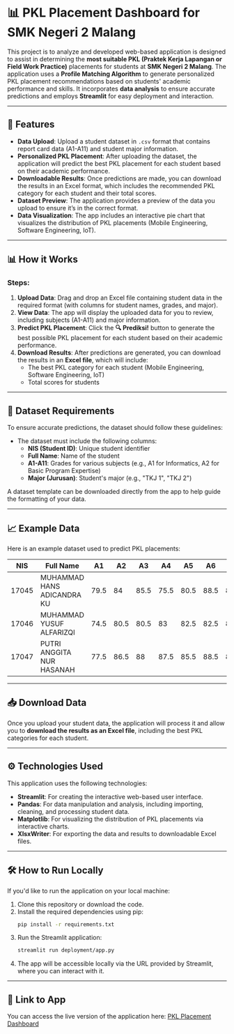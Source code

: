 # 📊 PKL Placement Dashboard for SMK Negeri 2 Malang

This project is to analyze and developed web-based application is designed to assist in determining the **most suitable PKL (Praktek Kerja Lapangan or Field Work Practice)** placements for students at **SMK Negeri 2 Malang**. The application uses a **Profile Matching Algorithm** to generate personalized PKL placement recommendations based on students' academic performance and skills. It incorporates **data analysis** to ensure accurate predictions and employs **Streamlit** for easy deployment and interaction.

---

## 🚀 Features

- **Data Upload**: Upload a student dataset in `.csv` format that contains report card data (A1-A11) and student major information.
- **Personalized PKL Placement**: After uploading the dataset, the application will predict the best PKL placement for each student based on their academic performance.
- **Downloadable Results**: Once predictions are made, you can download the results in an Excel format, which includes the recommended PKL category for each student and their total scores.
- **Dataset Preview**: The application provides a preview of the data you upload to ensure it’s in the correct format.
- **Data Visualization**: The app includes an interactive pie chart that visualizes the distribution of PKL placements (Mobile Engineering, Software Engineering, IoT).

---

## 📊 How it Works

### Steps:

1. **Upload Data**: Drag and drop an Excel file containing student data in the required format (with columns for student names, grades, and major).
2. **View Data**: The app will display the uploaded data for you to review, including subjects (A1-A11) and major information.
3. **Predict PKL Placement**: Click the **🔍 Prediksi!** button to generate the best possible PKL placement for each student based on their academic performance.
4. **Download Results**: After predictions are generated, you can download the results in an **Excel file**, which will include:
   - The best PKL category for each student (Mobile Engineering, Software Engineering, IoT)
   - Total scores for students

---

## 📁 Dataset Requirements

To ensure accurate predictions, the dataset should follow these guidelines:

- The dataset must include the following columns:
  - **NIS (Student ID)**: Unique student identifier
  - **Full Name**: Name of the student
  - **A1-A11**: Grades for various subjects (e.g., A1 for Informatics, A2 for Basic Program Expertise)
  - **Major (Jurusan)**: Student's major (e.g., "TKJ 1", "TKJ 2")

A dataset template can be downloaded directly from the app to help guide the formatting of your data.

---

## 📈 Example Data

Here is an example dataset used to predict PKL placements:

| **NIS** | **Full Name**        | **A1** | **A2** | **A3** | **A4** | **A5** | **A6** | **A7** | **A8** | **A9** | **A10** | **A11** | **Major** |
| ------------- | -------------------------- | ------------ | ------------ | ------------ | ------------ | ------------ | ------------ | ------------ | ------------ | ------------ | ------------- | ------------- | --------------- |
| 17045         | MUHAMMAD HANS ADICANDRA KU | 79.5         | 84           | 85.5         | 75.5         | 80.5         | 88.5         | 85           | 76           | 88           | 92            | 4.4           | TKJ 1           |
| 17046         | MUHAMMAD YUSUF ALFARIZQI   | 74.5         | 80.5         | 80.5         | 83           | 82.5         | 82.5         | 82.5         | 84           | 75           | 80            | 3             | TKJ 2           |
| 17047         | PUTRI ANGGITA NUR HASANAH  | 77.5         | 86.5         | 88           | 87.5         | 85.5         | 88.5         | 89.5         | 79.5         | 90           | 85            | 2.5           | TKJ 3           |

---

## 📥 Download Data

Once you upload your student data, the application will process it and allow you to **download the results as an Excel file**, including the best PKL categories for each student.

---

## ⚙️ Technologies Used

This application uses the following technologies:

- **Streamlit**: For creating the interactive web-based user interface.
- **Pandas**: For data manipulation and analysis, including importing, cleaning, and processing student data.
- **Matplotlib**: For visualizing the distribution of PKL placements via interactive charts.
- **XlsxWriter**: For exporting the data and results to downloadable Excel files.

---

## 🛠️ How to Run Locally

If you'd like to run the application on your local machine:

1. Clone this repository or download the code.
2. Install the required dependencies using pip:
   ```bash
   pip install -r requirements.txt
   ```
3. Run the Streamlit application:
   ```bash
   streamlit run deployment/app.py
   ```
4. The app will be accessible locally via the URL provided by Streamlit, where you can interact with it.

---

## 🔗 Link to App

You can access the live version of the application here: [PKL Placement Dashboard](https://penempatanpklsmkn2malang.streamlit.app/)
